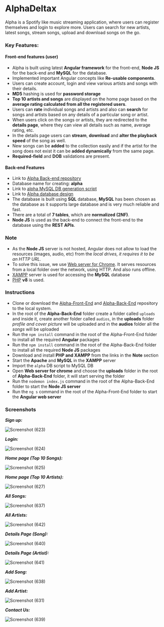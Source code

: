 # AlphaDeltax

Alpha is a Spotify like music streaming application, where users can register themselves and login to explore more. Users can search for new artists, latest songs, stream songs, upload and download songs on the go.

### Key Features: ###

#### Front-end features (user) ####
* Alpha is built using latest **Angular framework** for the front-end, **Node JS** for the back-end and **MySQL** for the database.
* Implemented important Angular concepts like **Re-usable components**.
* Users can create account, login and view various artists and songs with their details.
* **MD5** hashing is used for **password storage**
* **Top 10 artists and songs** are displayed on the home page based on the **average rating calculated from all the registered users**.
* Users can **rate** individual songs and artists and also can **search** for songs and artists based on any details of a particular song or artist.
* When users click on the songs or artists, they are redirected to the **details page**, where they can view all details such as name, average rating, etc.
* In the details page users can **stream**, **download** and **alter the playback speed** of the song  as well.
* New songs can be **added** to the collection easily and if the artist for the song does not exist it can be **added dynamically** from the same page.
* **Required-field** and **DOB** validations are present.


#### Back-end Features ####
* Link to [Alpha Back-end repository](https://github.com/Abhishek-S-777/Alpha-Back-End)
* Database name for creating: **alpha**
* Link to [alpha MySQL DB generation script](https://github.com/Abhishek-S-777/Alpha-Front-End/files/9227123/alpha.zip)
* Link to [Alpha database design](https://github.com/Abhishek-S-777/Alpha-Front-End/files/9226624/Alpha-DB.Design.pdf)
* The database is built using **SQL** database, **MySQL** has been chosen as the database as it supports large database and is very much reliable and fast.
* There are a total of **7 tables**, which are **normalized (2NF)**.
* **Node JS** is used as the back-end to connect the front-end to the database using the **REST APIs**.

### Note ###
* As the **Node JS** server is not hosted, Angular does not allow to load the resources (images, audio, etc) from the *local drives, it requires it to be an HTTP URL*.
* To solve this issue, we use [Web server for Chrome](https://chrome.google.com/webstore/detail/web-server-for-chrome/ofhbbkphhbklhfoeikjpcbhemlocgigb?hl=en). It serves resources from a local folder over the network, using HTTP. And also runs offline.
* [XAMPP](https://www.apachefriends.org/download.html) server is used for accessing the **MySQL** database
* [PHP](https://windows.php.net/downloads/releases/php-8.0.21-Win32-vs16-x64.zip) **v8** is used.

### Instructions ###
* Clone or download the [Alpha-Front-End](https://github.com/Abhishek-S-777/Alpha-Front-End) and [Alpha-Back-End](https://github.com/Abhishek-S-777/Alpha-Back-End) repository to the local system.
* In the root of the **Alpha-Back-End** folder create a folder called `uploads` and inside it, create another folder called `audios`, in the **uploads** folder *profile and cover picture* will be uploaded and in the **audios** folder all the *songs* will be uploaded
* Run the `npm install` command in the root of the Alpha-Front-End folder to install all the required **Angular** packages
* Run the `npm install` command in the root of the Alpha-Back-End folder to install all the required **Node JS** packages
* Download and install **PHP and XAMPP** from the links in the **Note** section
* Start the **Apache** and **MySQL** in the **XAMPP** server
* Import the `alpha` DB script to MySQL DB
* Open **Web server for chrome** and choose the **uploads** folder in the root of **Alpha-Back-End** folder, it will start serving the folder
* Run the `nodemon index.js` command in the root of the Alpha-Back-End folder to start the **Node JS server** 
* Run the `ng s` command in the root of the Alpha-Front-End folder to start the **Angular web server**

### Screenshots ###

***Sign up:***

![Screenshot (623)](https://user-images.githubusercontent.com/89989890/181925555-70f200c3-55db-4259-a5f8-65ae3b2acfa3.png)

***Login:***

![Screenshot (624)](https://user-images.githubusercontent.com/89989890/181925730-bbe491dc-e4f8-4eb8-867d-2e273ea108fe.png)

***Home page (Top 10 Songs):***

![Screenshot (625)](https://user-images.githubusercontent.com/89989890/181925756-c4516b93-eb54-4314-9b53-4168f2ff5800.png)

***Home page (Top 10 Artists):***

![Screenshot (627)](https://user-images.githubusercontent.com/89989890/181925773-64583ba0-c678-47ed-b651-6b3508239942.png)

***All Songs:***

![Screenshot (637)](https://user-images.githubusercontent.com/89989890/181925794-59041765-3e06-4b44-9e4d-0dd8fc5fbe04.png)

***All Artists:***

![Screenshot (642)](https://user-images.githubusercontent.com/89989890/181925811-04235463-218f-4012-b2e7-1d5967f30eda.png)

***Details Page (Song):***

![Screenshot (640)](https://user-images.githubusercontent.com/89989890/181925823-ef2de3d6-5b12-4fb6-b1bb-b7853cc0171a.png)

***Details Page (Artist):***

![Screenshot (641)](https://user-images.githubusercontent.com/89989890/181925837-1be669da-6764-4d08-b1d8-96bdcf907511.png)

***Add Song:***

![Screenshot (638)](https://user-images.githubusercontent.com/89989890/181925885-15f6e4ae-59c3-4ed1-bd62-52cf03fa9f9e.png)

***Add Artist:***

![Screenshot (631)](https://user-images.githubusercontent.com/89989890/181925895-534d5935-60b3-4ad8-b4a5-445f7bc31bb7.png)

***Contact Us:***

![Screenshot (639)](https://user-images.githubusercontent.com/89989890/181925910-d32e26c8-f1ce-4bb5-8b89-5d056d95886d.png)











